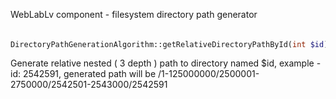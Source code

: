 WebLabLv component - filesystem directory path generator
######
```php
DirectoryPathGenerationAlgorithm::getRelativeDirectoryPathById(int $id)
```
Generate relative nested ( 3 depth ) path to directory named $id, example - id: 2542591, generated path will be /1-125000000/2500001-2750000/2542501-2543000/2542591
